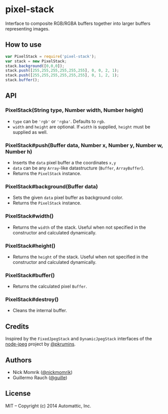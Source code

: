 
# pixel-stack

Interface to composite RGB/RGBA buffers together into larger buffers
representing images.

## How to use

```js
var PixelStack = require('pixel-stack');
var stack = new PixelStack;
stack.background([0,0,0]);
stack.push([255,255,255,255,255,255], 0, 0, 2, 1);
stack.push([255,255,255,255,255,255], 0, 1, 2, 1);
stack.buffer();
```

## API

### PixelStack(String type, Number width, Number height)

- `type` can be `'rgb'` or `'rgba'`. Defaults to `rgb`.
- `width` and `height` are optional. If `width` is supplied, `height`
  must be supplied as well.

### PixelStack#push(Buffer data, Number x, Number y, Number w, Number h)

- Inserts the `data` pixel buffer a the coordinates `x,y`
- `data` can be any `Array`-like datastructure (`Buffer`, `ArrayBuffer`).
- Returns the `PixelStack` instance.

### PixelStack#background(Buffer data)

- Sets the given `data` pixel buffer as background color.
- Returns the `PixelStack` instance.

### PixelStack#width()

- Returns the `width` of the stack. Useful when not specified in the
  constructor and calculated dynamically.

### PixelStack#height()

- Returns the `height` of the stack. Useful when not specified in the
  constructor and calculated dynamically.

### PixelStack#buffer()

- Returns the calculated pixel `Buffer`.

### PixelStack#destroy()

- Cleans the internal buffer.

## Credits

Inspired by the `FixedJpegStack` and `DynamicJpegStack` interfaces of
the [node-jpeg](https://github.com/pkrumins/node-jpeg) project by [@pkrumins](https://github.com/pkrumins/node-jpeg).

## Authors

- Nick Momrik ([@nickmomrik](https://github.com/nickmomrik))
- Guillermo Rauch ([@guille](https://github.com/guille))

## License

MIT – Copyright (c) 2014 Automattic, Inc.
